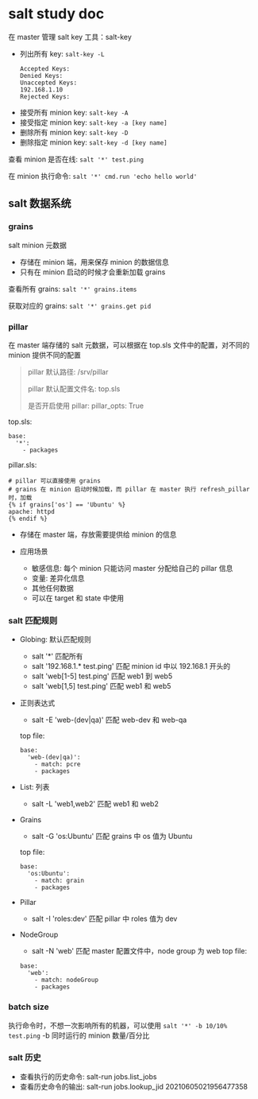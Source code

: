 # salt study doc

在 master 管理 salt key 工具：salt-key

- 列出所有 key: `salt-key -L`
    ```shell
    Accepted Keys:
    Denied Keys:
    Unaccepted Keys:
    192.168.1.10
    Rejected Keys:
    ```
- 接受所有 minion key: `salt-key -A`
- 接受指定 minion key: `salt-key -a [key name]`
- 删除所有 minion key: `salt-key -D`
- 删除指定 minion key: `salt-key -d [key name]`

查看 minion 是否在线: `salt '*' test.ping`

在 minion 执行命令: `salt '*' cmd.run 'echo hello world'`

## salt 数据系统

### grains

salt minion 元数据

- 存储在 minion 端，用来保存 minion 的数据信息
- 只有在 minion 启动的时候才会重新加载 grains

查看所有 grains: `salt '*' grains.items`

获取对应的 grains: `salt '*' grains.get pid`

### pillar

在 master 端存储的 salt 元数据，可以根据在 top.sls 文件中的配置，对不同的 minion 提供不同的配置

> pillar 默认路径: /srv/pillar
> 
> pillar 默认配置文件名: top.sls
> 
> 是否开启使用 pillar: pillar_opts: True

top.sls:
```salt
base:
  '*':
    - packages
```

pillar.sls:
```salt
# pillar 可以直接使用 grains
# grains 在 minion 启动时候加载，而 pillar 在 master 执行 refresh_pillar 时，加载
{% if grains['os'] == 'Ubuntu' %}
apache: httpd
{% endif %}
```

- 存储在 master 端，存放需要提供给 minion 的信息
- 应用场景

    - 敏感信息: 每个 minion 只能访问 master 分配给自己的 pillar 信息
    - 变量: 差异化信息
    - 其他任何数据
    - 可以在 target 和 state 中使用

### salt 匹配规则

- Globing: 默认匹配规则
  - salt '*' 匹配所有
  - salt '192.168.1.* test.ping' 匹配 minion id 中以 192.168.1 开头的
  - salt 'web[1-5] test.ping' 匹配 web1 到 web5
  - salt 'web[1,5] test.ping' 匹配 web1 和 web5
- 正则表达式
  - salt -E 'web-(dev|qa)' 匹配 web-dev 和 web-qa
  
  top file:
  ```salt
  base:
    'web-(dev|qa)':
      - match: pcre
      - packages
  ```
- List: 列表
  - salt -L 'web1,web2' 匹配 web1 和 web2
- Grains
  - salt -G 'os:Ubuntu' 匹配 grains 中 os 值为 Ubuntu

  top file:
  ```salt
  base:
    'os:Ubuntu':
      - match: grain
      - packages
  ```
- Pillar
  - salt -I 'roles:dev' 匹配 pillar 中 roles 值为 dev
- NodeGroup
  - salt -N 'web' 匹配 master 配置文件中，node group 为 web
    top file:
  ```salt
  base:
    'web':
      - match: nodeGroup
      - packages
  ```

### batch size

执行命令时，不想一次影响所有的机器，可以使用 `salt '*' -b 10/10% test.ping` -b 同时运行的 minion 数量/百分比

### salt 历史

- 查看执行的历史命令: salt-run jobs.list_jobs
- 查看历史命令的输出: salt-run jobs.lookup_jid 20210605021956477358

